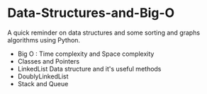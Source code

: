 # Data-Structures-and-Big-O
A quick reminder on data structures and some sorting and graphs algorithms using Python.

* Big O : Time complexity and Space complexity
* Classes and Pointers
* LinkedList Data structure and it's useful methods
* DoublyLinkedList
* Stack and Queue
